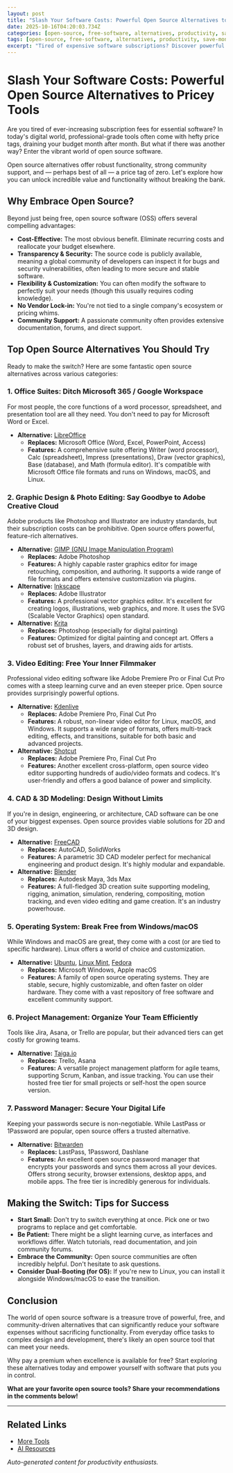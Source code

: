```yaml
---
layout: post
title: "Slash Your Software Costs: Powerful Open Source Alternatives to Pricey Tools"
date: 2025-10-16T04:20:03.734Z
categories: [open-source, free-software, alternatives, productivity, save-money, tools, design, video-editing, office-suite]
tags: [open-source, free-software, alternatives, productivity, save-money, tools, design, video-editing, office-suite]
excerpt: "Tired of expensive software subscriptions? Discover powerful and free open source alternatives for office suites, graphic design, video editing, CAD, and more to save money and gain control."
---
```


# Slash Your Software Costs: Powerful Open Source Alternatives to Pricey Tools

Are you tired of ever-increasing subscription fees for essential software? In today's digital world, professional-grade tools often come with hefty price tags, draining your budget month after month. But what if there was another way? Enter the vibrant world of open source software.

Open source alternatives offer robust functionality, strong community support, and — perhaps best of all — a price tag of zero. Let's explore how you can unlock incredible value and functionality without breaking the bank.

## Why Embrace Open Source?

Beyond just being free, open source software (OSS) offers several compelling advantages:

*   **Cost-Effective:** The most obvious benefit. Eliminate recurring costs and reallocate your budget elsewhere.
*   **Transparency & Security:** The source code is publicly available, meaning a global community of developers can inspect it for bugs and security vulnerabilities, often leading to more secure and stable software.
*   **Flexibility & Customization:** You can often modify the software to perfectly suit your needs (though this usually requires coding knowledge).
*   **No Vendor Lock-in:** You're not tied to a single company's ecosystem or pricing whims.
*   **Community Support:** A passionate community often provides extensive documentation, forums, and direct support.

## Top Open Source Alternatives You Should Try

Ready to make the switch? Here are some fantastic open source alternatives across various categories:

### 1. Office Suites: Ditch Microsoft 365 / Google Workspace

For most people, the core functions of a word processor, spreadsheet, and presentation tool are all they need. You don't need to pay for Microsoft Word or Excel.

*   **Alternative:** [LibreOffice](https://www.libreoffice.org/)
    *   **Replaces:** Microsoft Office (Word, Excel, PowerPoint, Access)
    *   **Features:** A comprehensive suite offering Writer (word processor), Calc (spreadsheet), Impress (presentations), Draw (vector graphics), Base (database), and Math (formula editor). It's compatible with Microsoft Office file formats and runs on Windows, macOS, and Linux.

### 2. Graphic Design & Photo Editing: Say Goodbye to Adobe Creative Cloud

Adobe products like Photoshop and Illustrator are industry standards, but their subscription costs can be prohibitive. Open source offers powerful, feature-rich alternatives.

*   **Alternative:** [GIMP (GNU Image Manipulation Program)](https://www.gimp.org/)
    *   **Replaces:** Adobe Photoshop
    *   **Features:** A highly capable raster graphics editor for image retouching, composition, and authoring. It supports a wide range of file formats and offers extensive customization via plugins.
*   **Alternative:** [Inkscape](https://inkscape.org/)
    *   **Replaces:** Adobe Illustrator
    *   **Features:** A professional vector graphics editor. It's excellent for creating logos, illustrations, web graphics, and more. It uses the SVG (Scalable Vector Graphics) open standard.
*   **Alternative:** [Krita](https://krita.org/)
    *   **Replaces:** Photoshop (especially for digital painting)
    *   **Features:** Optimized for digital painting and concept art. Offers a robust set of brushes, layers, and drawing aids for artists.

### 3. Video Editing: Free Your Inner Filmmaker

Professional video editing software like Adobe Premiere Pro or Final Cut Pro comes with a steep learning curve and an even steeper price. Open source provides surprisingly powerful options.

*   **Alternative:** [Kdenlive](https://kdenlive.org/)
    *   **Replaces:** Adobe Premiere Pro, Final Cut Pro
    *   **Features:** A robust, non-linear video editor for Linux, macOS, and Windows. It supports a wide range of formats, offers multi-track editing, effects, and transitions, suitable for both basic and advanced projects.
*   **Alternative:** [Shotcut](https://shotcut.org/)
    *   **Replaces:** Adobe Premiere Pro, Final Cut Pro
    *   **Features:** Another excellent cross-platform, open source video editor supporting hundreds of audio/video formats and codecs. It's user-friendly and offers a good balance of power and simplicity.

### 4. CAD & 3D Modeling: Design Without Limits

If you're in design, engineering, or architecture, CAD software can be one of your biggest expenses. Open source provides viable solutions for 2D and 3D design.

*   **Alternative:** [FreeCAD](https://www.freecadweb.org/)
    *   **Replaces:** AutoCAD, SolidWorks
    *   **Features:** A parametric 3D CAD modeler perfect for mechanical engineering and product design. It's highly modular and expandable.
*   **Alternative:** [Blender](https://www.blender.org/)
    *   **Replaces:** Autodesk Maya, 3ds Max
    *   **Features:** A full-fledged 3D creation suite supporting modeling, rigging, animation, simulation, rendering, compositing, motion tracking, and even video editing and game creation. It's an industry powerhouse.

### 5. Operating System: Break Free from Windows/macOS

While Windows and macOS are great, they come with a cost (or are tied to specific hardware). Linux offers a world of choice and customization.

*   **Alternative:** [Ubuntu](https://ubuntu.com/), [Linux Mint](https://linuxmint.com/), [Fedora](https://fedoraproject.org/)
    *   **Replaces:** Microsoft Windows, Apple macOS
    *   **Features:** A family of open source operating systems. They are stable, secure, highly customizable, and often faster on older hardware. They come with a vast repository of free software and excellent community support.

### 6. Project Management: Organize Your Team Efficiently

Tools like Jira, Asana, or Trello are popular, but their advanced tiers can get costly for growing teams.

*   **Alternative:** [Taiga.io](https://www.taiga.io/)
    *   **Replaces:** Trello, Asana
    *   **Features:** A versatile project management platform for agile teams, supporting Scrum, Kanban, and issue tracking. You can use their hosted free tier for small projects or self-host the open source version.

### 7. Password Manager: Secure Your Digital Life

Keeping your passwords secure is non-negotiable. While LastPass or 1Password are popular, open source offers a trusted alternative.

*   **Alternative:** [Bitwarden](https://bitwarden.com/)
    *   **Replaces:** LastPass, 1Password, Dashlane
    *   **Features:** An excellent open source password manager that encrypts your passwords and syncs them across all your devices. Offers strong security, browser extensions, desktop apps, and mobile apps. The free tier is incredibly generous for individuals.

## Making the Switch: Tips for Success

*   **Start Small:** Don't try to switch everything at once. Pick one or two programs to replace and get comfortable.
*   **Be Patient:** There might be a slight learning curve, as interfaces and workflows differ. Watch tutorials, read documentation, and join community forums.
*   **Embrace the Community:** Open source communities are often incredibly helpful. Don't hesitate to ask questions.
*   **Consider Dual-Booting (for OS):** If you're new to Linux, you can install it alongside Windows/macOS to ease the transition.

## Conclusion

The world of open source software is a treasure trove of powerful, free, and community-driven alternatives that can significantly reduce your software expenses without sacrificing functionality. From everyday office tasks to complex design and development, there's likely an open source tool that can meet your needs.

Why pay a premium when excellence is available for free? Start exploring these alternatives today and empower yourself with software that puts you in control.

**What are your favorite open source tools? Share your recommendations in the comments below!**

---

## Related Links
- [More Tools](https://quicktoolify.com)
- [AI Resources](https://quicktoolify.com/blog)

*Auto-generated content for productivity enthusiasts.*